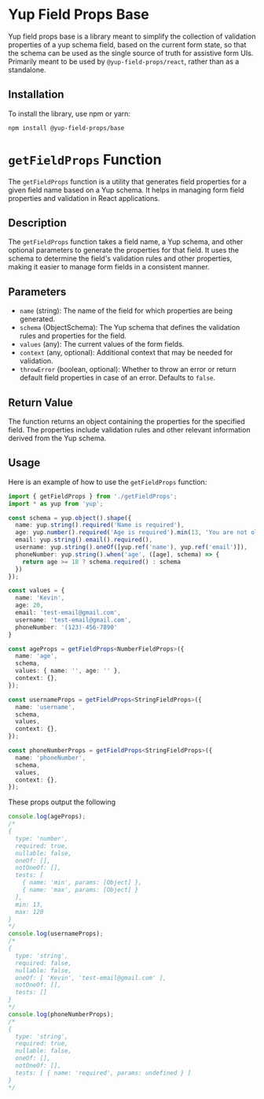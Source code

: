 # Yup Field Props Base

Yup field props base is a library meant to simplify the collection of validation properties of a yup schema field, based on the current form state, so that the schema can be used as the single source of truth for assistive form UIs.  Primarily meant to be used by `@yup-field-props/react`, rather than as a standalone.

## Installation

To install the library, use npm or yarn:

```bash
npm install @yup-field-props/base
```

# `getFieldProps` Function

The `getFieldProps` function is a utility that generates field properties for a given field name based on a Yup schema. It helps in managing form field properties and validation in React applications.

## Description

The `getFieldProps` function takes a field name, a Yup schema, and other optional parameters to generate the properties for that field. It uses the schema to determine the field's validation rules and other properties, making it easier to manage form fields in a consistent manner.

## Parameters

- `name` (string): The name of the field for which properties are being generated.
- `schema` (ObjectSchema): The Yup schema that defines the validation rules and properties for the field.
- `values` (any): The current values of the form fields.
- `context` (any, optional): Additional context that may be needed for validation.
- `throwError` (boolean, optional): Whether to throw an error or return default field properties in case of an error. Defaults to `false`.

## Return Value

The function returns an object containing the properties for the specified field. The properties include validation rules and other relevant information derived from the Yup schema.

## Usage

Here is an example of how to use the `getFieldProps` function:

```typescript
import { getFieldProps } from './getFieldProps';
import * as yup from 'yup';

const schema = yup.object().shape({
  name: yup.string().required('Name is required'),
  age: yup.number().required('Age is required').min(13, 'You are not old enough').max(120, 'This is too old'),
  email: yup.string().email().required(),
  username: yup.string().oneOf([yup.ref('name'), yup.ref('email')]),
  phoneNumber: yup.string().when('age', ([age], schema) => {
    return age >= 18 ? schema.required() : schema
  })
});

const values = {
  name: 'Kevin',
  age: 20,
  email: 'test-email@gmail.com',
  username: 'test-email@gmail.com',
  phoneNumber: '(123)-456-7890'
}

const ageProps = getFieldProps<NumberFieldProps>({
  name: 'age',
  schema,
  values: { name: '', age: '' },
  context: {},
});

const usernameProps = getFieldProps<StringFieldProps>({
  name: 'username',
  schema,
  values,
  context: {},
});

const phoneNumberProps = getFieldProps<StringFieldProps>({
  name: 'phoneNumber',
  schema,
  values,
  context: {},
});
```

These props output the following

```typescript
console.log(ageProps);
/*
{
  type: 'number',
  required: true,
  nullable: false,
  oneOf: [],
  notOneOf: [],
  tests: [
    { name: 'min', params: [Object] },
    { name: 'max', params: [Object] }
  ],
  min: 13,
  max: 120
}
*/
console.log(usernameProps);
/*
{
  type: 'string',
  required: false,
  nullable: false,
  oneOf: [ 'Kevin', 'test-email@gmail.com' ],
  notOneOf: [],
  tests: []
}
*/
console.log(phoneNumberProps);
/*
{
  type: 'string',
  required: true,
  nullable: false,
  oneOf: [],
  notOneOf: [],
  tests: [ { name: 'required', params: undefined } ]
}
*/

